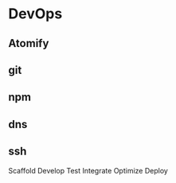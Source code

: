 # DevOps

## Atomify

## git

## npm

## dns

## ssh


Scaffold
Develop
Test
Integrate
Optimize
Deploy

